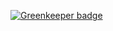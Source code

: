 

[![Greenkeeper badge](https://badges.greenkeeper.io/focuswish/elegant-graphql.svg)](https://greenkeeper.io/)
